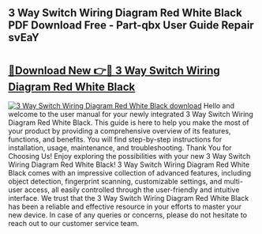 ## 3 Way Switch Wiring Diagram Red White Black PDF Download Free - Part-qbx User Guide Repair svEaY

# <h2><a href="http://dfsmhq.blite.top/?on=3+Way+Switch+Wiring+Diagram+Red+White+Black">🔗Download New 👉🔴 3 Way Switch Wiring Diagram Red White Black</a></h2>

[![3 Way Switch Wiring Diagram Red White Black download](https://i.imgur.com/lujVjoI.png)](http://dfsmhq.blite.top/?on=3+Way+Switch+Wiring+Diagram+Red+White+Black)
Hello and welcome to the user manual for your newly integrated 3 Way Switch Wiring Diagram Red White Black. This guide is here to help you make the most of your product by providing a comprehensive overview of its features, functions, and benefits. You will find step-by-step instructions for installation, usage, maintenance, and troubleshooting. Thank You for Choosing Us! Enjoy exploring the possibilities with your new 3 Way Switch Wiring Diagram Red White Black! 3 Way Switch Wiring Diagram Red White Black comes with an impressive collection of advanced features, including object detection, fingerprint scanning, customizable settings, and multi-user access, all easily controlled through the user-friendly and intuitive interface. We trust that the 3 Way Switch Wiring Diagram Red White Black has been a reliable and effective resource in your efforts to master your new device. In case of any queries or concerns, please do not hesitate to reach out to our customer service team.
